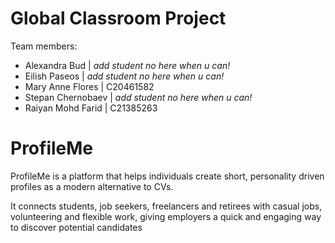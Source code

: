 # Global Classroom Project 

Team members: 
- Alexandra Bud     | *add student no here when u can!*
- Eilish Paseos     | *add student no here when u can!*          
- Mary Anne Flores  | C20461582 
- Stepan Chernobaev | *add student no here when u can!*
- Raiyan Mohd Farid | C21385263

# ProfileMe

ProfileMe is a platform that helps individuals create short, personality driven profiles as a modern alternative to CVs. 

It connects students, job seekers, freelancers and retirees with casual jobs, volunteering and flexible work, giving employers a quick and engaging way to discover potential candidates



